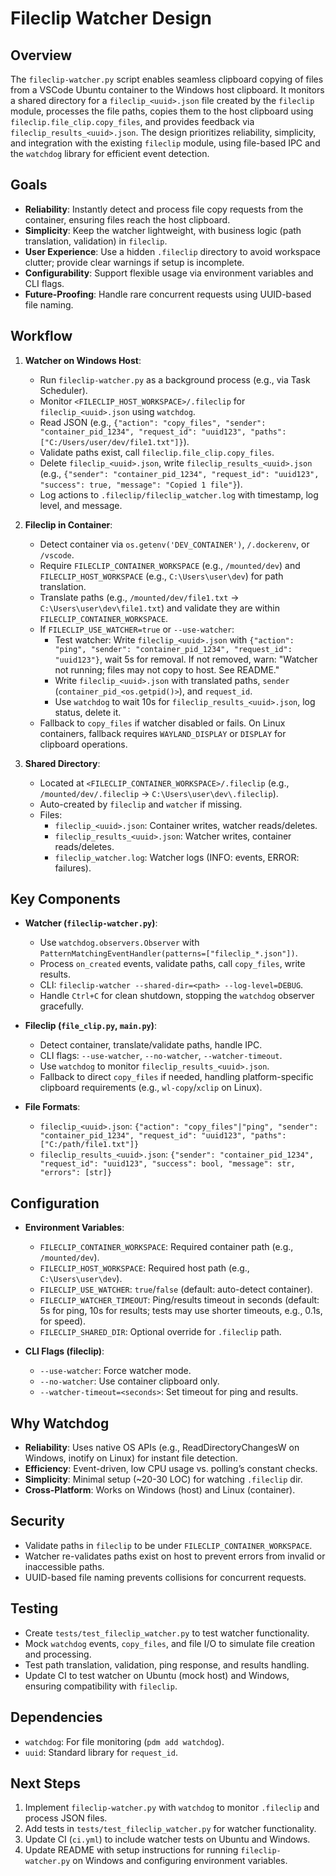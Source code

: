 # Fileclip Watcher Design

## Overview
The `fileclip-watcher.py` script enables seamless clipboard copying of files from a VSCode Ubuntu container to the Windows host clipboard. It monitors a shared directory for a `fileclip_<uuid>.json` file created by the `fileclip` module, processes the file paths, copies them to the host clipboard using `fileclip.file_clip.copy_files`, and provides feedback via `fileclip_results_<uuid>.json`. The design prioritizes reliability, simplicity, and integration with the existing `fileclip` module, using file-based IPC and the `watchdog` library for efficient event detection.

## Goals
- **Reliability**: Instantly detect and process file copy requests from the container, ensuring files reach the host clipboard.
- **Simplicity**: Keep the watcher lightweight, with business logic (path translation, validation) in `fileclip`.
- **User Experience**: Use a hidden `.fileclip` directory to avoid workspace clutter; provide clear warnings if setup is incomplete.
- **Configurability**: Support flexible usage via environment variables and CLI flags.
- **Future-Proofing**: Handle rare concurrent requests using UUID-based file naming.

## Workflow
1. **Watcher on Windows Host**:
   - Run `fileclip-watcher.py` as a background process (e.g., via Task Scheduler).
   - Monitor `<FILECLIP_HOST_WORKSPACE>/.fileclip` for `fileclip_<uuid>.json` using `watchdog`.
   - Read JSON (e.g., `{"action": "copy_files", "sender": "container_pid_1234", "request_id": "uuid123", "paths": ["C:/Users/user/dev/file1.txt"]}`).
   - Validate paths exist, call `fileclip.file_clip.copy_files`.
   - Delete `fileclip_<uuid>.json`, write `fileclip_results_<uuid>.json` (e.g., `{"sender": "container_pid_1234", "request_id": "uuid123", "success": true, "message": "Copied 1 file"}`).
   - Log actions to `.fileclip/fileclip_watcher.log` with timestamp, log level, and message.

2. **Fileclip in Container**:
   - Detect container via `os.getenv('DEV_CONTAINER')`, `/.dockerenv`, or `/vscode`.
   - Require `FILECLIP_CONTAINER_WORKSPACE` (e.g., `/mounted/dev`) and `FILECLIP_HOST_WORKSPACE` (e.g., `C:\Users\user\dev`) for path translation.
   - Translate paths (e.g., `/mounted/dev/file1.txt` → `C:\Users\user\dev\file1.txt`) and validate they are within `FILECLIP_CONTAINER_WORKSPACE`.
   - If `FILECLIP_USE_WATCHER=true` or `--use-watcher`:
     - Test watcher: Write `fileclip_<uuid>.json` with `{"action": "ping", "sender": "container_pid_1234", "request_id": "uuid123"}`, wait 5s for removal. If not removed, warn: "Watcher not running; files may not copy to host. See README."
     - Write `fileclip_<uuid>.json` with translated paths, `sender` (`container_pid_<os.getpid()>`), and `request_id`.
     - Use `watchdog` to wait 10s for `fileclip_results_<uuid>.json`, log status, delete it.
   - Fallback to `copy_files` if watcher disabled or fails. On Linux containers, fallback requires `WAYLAND_DISPLAY` or `DISPLAY` for clipboard operations.

3. **Shared Directory**:
   - Located at `<FILECLIP_CONTAINER_WORKSPACE>/.fileclip` (e.g., `/mounted/dev/.fileclip` → `C:\Users\user\dev\.fileclip`).
   - Auto-created by `fileclip` and `watcher` if missing.
   - Files:
     - `fileclip_<uuid>.json`: Container writes, watcher reads/deletes.
     - `fileclip_results_<uuid>.json`: Watcher writes, container reads/deletes.
     - `fileclip_watcher.log`: Watcher logs (INFO: events, ERROR: failures).

## Key Components
- **Watcher (`fileclip-watcher.py`)**:
  - Use `watchdog.observers.Observer` with `PatternMatchingEventHandler(patterns=["fileclip_*.json"])`.
  - Process `on_created` events, validate paths, call `copy_files`, write results.
  - CLI: `fileclip-watcher --shared-dir=<path> --log-level=DEBUG`.
  - Handle `Ctrl+C` for clean shutdown, stopping the `watchdog` observer gracefully.

- **Fileclip (`file_clip.py`, `main.py`)**:
  - Detect container, translate/validate paths, handle IPC.
  - CLI flags: `--use-watcher`, `--no-watcher`, `--watcher-timeout`.
  - Use `watchdog` to monitor `fileclip_results_<uuid>.json`.
  - Fallback to direct `copy_files` if needed, handling platform-specific clipboard requirements (e.g., `wl-copy`/`xclip` on Linux).

- **File Formats**:
  - `fileclip_<uuid>.json`: `{"action": "copy_files"|"ping", "sender": "container_pid_1234", "request_id": "uuid123", "paths": ["C:/path/file1.txt"]}`
  - `fileclip_results_<uuid>.json`: `{"sender": "container_pid_1234", "request_id": "uuid123", "success": bool, "message": str, "errors": [str]}`

## Configuration
- **Environment Variables**:
  - `FILECLIP_CONTAINER_WORKSPACE`: Required container path (e.g., `/mounted/dev`).
  - `FILECLIP_HOST_WORKSPACE`: Required host path (e.g., `C:\Users\user\dev`).
  - `FILECLIP_USE_WATCHER`: `true`/`false` (default: auto-detect container).
  - `FILECLIP_WATCHER_TIMEOUT`: Ping/results timeout in seconds (default: 5s for ping, 10s for results; tests may use shorter timeouts, e.g., 0.1s, for speed).
  - `FILECLIP_SHARED_DIR`: Optional override for `.fileclip` path.

- **CLI Flags (fileclip)**:
  - `--use-watcher`: Force watcher mode.
  - `--no-watcher`: Use container clipboard only.
  - `--watcher-timeout=<seconds>`: Set timeout for ping and results.

## Why Watchdog
- **Reliability**: Uses native OS APIs (e.g., ReadDirectoryChangesW on Windows, inotify on Linux) for instant file detection.
- **Efficiency**: Event-driven, low CPU usage vs. polling’s constant checks.
- **Simplicity**: Minimal setup (~20-30 LOC) for watching `.fileclip` dir.
- **Cross-Platform**: Works on Windows (host) and Linux (container).

## Security
- Validate paths in `fileclip` to be under `FILECLIP_CONTAINER_WORKSPACE`.
- Watcher re-validates paths exist on host to prevent errors from invalid or inaccessible paths.
- UUID-based file naming prevents collisions for concurrent requests.

## Testing
- Create `tests/test_fileclip_watcher.py` to test watcher functionality.
- Mock `watchdog` events, `copy_files`, and file I/O to simulate file creation and processing.
- Test path translation, validation, ping response, and results handling.
- Update CI to test watcher on Ubuntu (mock host) and Windows, ensuring compatibility with `fileclip`.

## Dependencies
- `watchdog`: For file monitoring (`pdm add watchdog`).
- `uuid`: Standard library for `request_id`.

## Next Steps
1. Implement `fileclip-watcher.py` with `watchdog` to monitor `.fileclip` and process JSON files.
2. Add tests in `tests/test_fileclip_watcher.py` for watcher functionality.
3. Update CI (`ci.yml`) to include watcher tests on Ubuntu and Windows.
4. Update README with setup instructions for running `fileclip-watcher.py` on Windows and configuring environment variables.